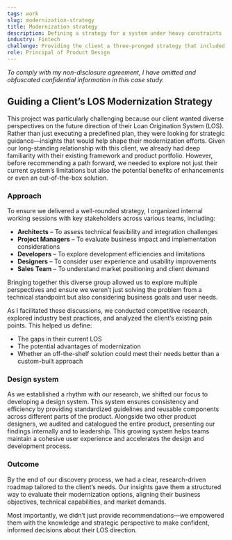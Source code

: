 ```yaml
---
tags: work
slug: modernization-strategy
title: Modernization strategy
description: Defining a strategy for a system under heavy constraints
industry: Fintech
challenge: Providing the client a three-pronged strategy that included recommendations for maintenance, modernization and purchasing out-of-the-box solution.
role: Principal of Product Design
---
```


_To comply with my non-disclosure agreement, I have omitted and obfuscated confidential information in this case study._

## Guiding a Client’s LOS Modernization Strategy

This project was particularly challenging because our client wanted diverse perspectives on the future direction of their Loan Origination System (LOS). Rather than just executing a predefined plan, they were looking for strategic guidance—insights that would help shape their modernization efforts.
Given our long-standing relationship with this client, we already had deep familiarity with their existing framework and product portfolio. However, before recommending a path forward, we needed to explore not just their current system’s limitations but also the potential benefits of enhancements or even an out-of-the-box solution.

### Approach

To ensure we delivered a well-rounded strategy, I organized internal working sessions with key stakeholders across various teams, including:

- **Architects** – To assess technical feasibility and integration challenges
- **Project Managers** – To evaluate business impact and implementation considerations
- **Developers** – To explore development efficiencies and limitations
- **Designers** – To consider user experience and usability improvements
- **Sales Team** – To understand market positioning and client demand

Bringing together this diverse group allowed us to explore multiple perspectives and ensure we weren’t just solving the problem from a technical standpoint but also considering business goals and user needs.

As I facilitated these discussions, we conducted competitive research, explored industry best practices, and analyzed the client’s existing pain points. This helped us define:

- The gaps in their current LOS
- The potential advantages of modernization
- Whether an off-the-shelf solution could meet their needs better than a custom-built approach

### Design system

As we established a rhythm with our research, we shifted our focus to developing a design system. This system ensures consistency and efficiency by providing standardized guidelines and reusable components across different parts of the product. Alongside two other product designers, we audited and catalogued the entire product, presenting our findings internally and to leadership. This growing system helps teams maintain a cohesive user experience and accelerates the design and development process.

### Outcome

By the end of our discovery process, we had a clear, research-driven roadmap tailored to the client’s needs. Our insights gave them a structured way to evaluate their modernization options, aligning their business objectives, technical capabilities, and market demands.

Most importantly, we didn’t just provide recommendations—we empowered them with the knowledge and strategic perspective to make confident, informed decisions about their LOS direction.
